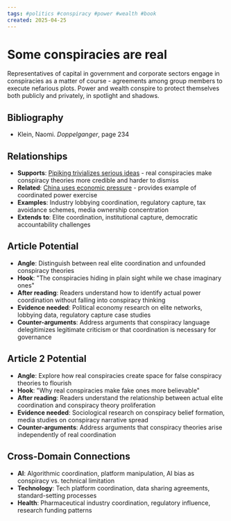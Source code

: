 ```yaml
---
tags: #politics #conspiracy #power #wealth #book
created: 2025-04-25
---
```


# Some conspiracies are real

Representatives of capital in government and corporate sectors engage in conspiracies as a matter of course - agreements among group members to execute nefarious plots. Power and wealth conspire to protect themselves both publicly and privately, in spotlight and shadows.

## Bibliography

- Klein, Naomi. *Doppelganger*, page 234

## Relationships
- **Supports**: [Pipiking trivializes serious ideas](politics-pipiking-meaning-sabotage.md) - real conspiracies make conspiracy theories more credible and harder to dismiss
- **Related**: [China uses economic pressure](politics-china-economic-pressure.md) - provides example of coordinated power exercise
- **Examples**: Industry lobbying coordination, regulatory capture, tax avoidance schemes, media ownership concentration
- **Extends to**: Elite coordination, institutional capture, democratic accountability challenges

## Article Potential
- **Angle**: Distinguish between real elite coordination and unfounded conspiracy theories
- **Hook**: "The conspiracies hiding in plain sight while we chase imaginary ones"
- **After reading**: Readers understand how to identify actual power coordination without falling into conspiracy thinking
- **Evidence needed**: Political economy research on elite networks, lobbying data, regulatory capture case studies
- **Counter-arguments**: Address arguments that conspiracy language delegitimizes legitimate criticism or that coordination is necessary for governance

## Article 2 Potential
- **Angle**: Explore how real conspiracies create space for false conspiracy theories to flourish
- **Hook**: "Why real conspiracies make fake ones more believable"
- **After reading**: Readers understand the relationship between actual elite coordination and conspiracy theory proliferation
- **Evidence needed**: Sociological research on conspiracy belief formation, media studies on conspiracy narrative spread
- **Counter-arguments**: Address arguments that conspiracy theories arise independently of real coordination

## Cross-Domain Connections
- **AI**: Algorithmic coordination, platform manipulation, AI bias as conspiracy vs. technical limitation
- **Technology**: Tech platform coordination, data sharing agreements, standard-setting processes
- **Health**: Pharmaceutical industry coordination, regulatory influence, research funding patterns